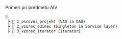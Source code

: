 Primeri pri predmetu AIV

```bash
🗄️ 
 ┣ 📂 1_osnovni_projekt (VAO in DAO)
 ┣ 📂 2_vzorec_edinec (Singleton in Service layer)
 ┣ 📂 3_vzorec_iterator (Iterator)           
 
```
